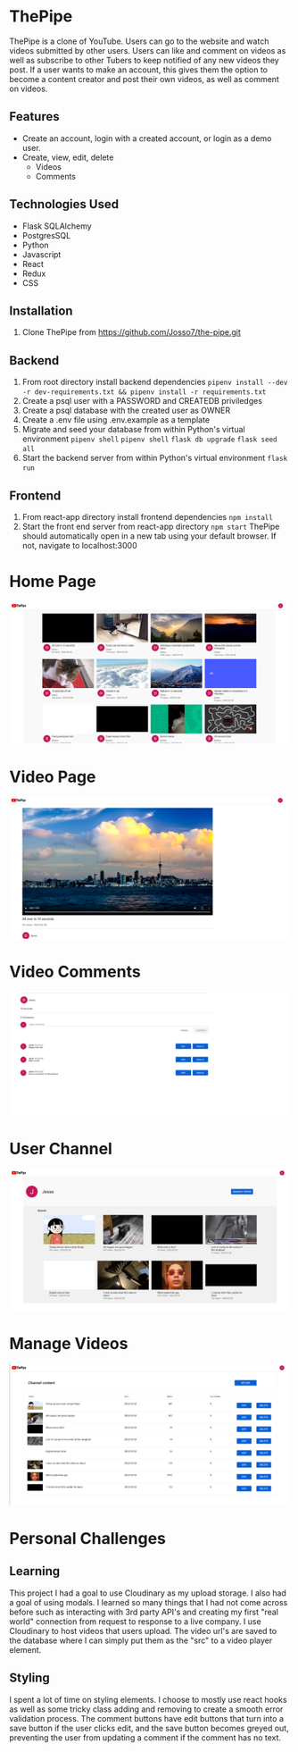 # ThePipe

ThePipe is a clone of YouTube. Users can go to the website and watch videos submitted by other users. Users can like and comment on videos as well as subscribe to other Tubers to keep notified of any new videos they post. If a user wants to make an account, this gives them the option to become a content creator and post their own videos, as well as comment on videos.

## Features

- Create an account, login with a created account, or login as a demo user.
- Create, view, edit, delete
   - Videos
   - Comments

## Technologies Used
- Flask SQLAlchemy
- PostgresSQL
- Python
- Javascript
- React
- Redux
- CSS

## Installation
 1. Clone ThePipe from https://github.com/Josso7/the-pipe.git

## Backend
 1. From root directory install backend dependencies 
   `pipenv install --dev -r dev-requirements.txt && pipenv install -r requirements.txt`
 2. Create a psql user with a PASSWORD and CREATEDB priviledges
 3. Create a psql database with the created user as OWNER
 4. Create a .env file using .env.example as a template
 5. Migrate and seed your database from within Python's virtual environment
   `pipenv shell`
   `pipenv shell`
   `flask db upgrade`
   `flask seed all`
 6. Start the backend server from within Python's virtual environment
   `flask run`

## Frontend
 1. From react-app directory install frontend dependencies
   `npm install`
 2. Start the front end server from react-app directory
   `npm start`
 ThePipe should automatically open in a new tab using your default browser. If not, navigate to localhost:3000 

# Home Page 
![DB Schema](https://github.com/Josso7/the-pipe/blob/main/wiki-images/the-pipe-home-page.png)
# Video Page 
![DB Schema](https://github.com/Josso7/the-pipe/blob/main/wiki-images/the-pipe-video-page.png)
# Video Comments 
![DB Schema](https://github.com/Josso7/the-pipe/blob/main/wiki-images/the-pipe-video-comments.png)
# User Channel 
![DB Schema](https://github.com/Josso7/the-pipe/blob/main/wiki-images/the-pipe-user-channel-page.png)
# Manage Videos 
![DB Schema](https://github.com/Josso7/the-pipe/blob/main/wiki-images/the-pipe-manage-videos-page.png)

# Personal Challenges

## Learning
This project I had a goal to use Cloudinary as my upload storage. I also had a goal of using modals. I learned so many things that I had not come across before such as interacting with 3rd party API's and creating my first "real world" connection from request to response to a live company. I use Cloudinary to host videos that users upload. The video url's are saved to the database where I can simply put them as the "src" to a video player element.
## Styling
I spent a lot of time on styling elements. I choose to mostly use react hooks as well as some tricky class adding and removing to create a smooth error validation process. The comment buttons have edit buttons that turn into a save button if the user clicks edit, and the save button becomes greyed out, preventing the user from updating a comment if the comment has no text.
